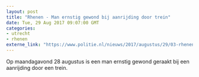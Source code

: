 ```yaml
---
layout: post
title: "Rhenen - Man ernstig gewond bij aanrijding door trein"
date: Tue, 29 Aug 2017 09:07:00 GMT
categories: 
- utrecht 
- rhenen 
externe_link: "https://www.politie.nl/nieuws/2017/augustus/29/03-rhenen-man-ernstig-gewond-bij-aanrijding-door-trein.html"
---
```


Op maandagavond 28 augustus is een man ernstig gewond geraakt bij een aanrijding door een trein.
